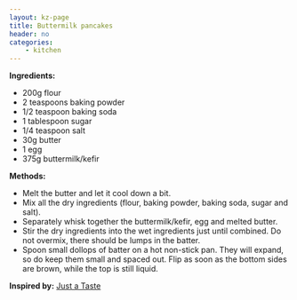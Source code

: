 ```yaml
---
layout: kz-page
title: Buttermilk pancakes
header: no
categories:
    - kitchen
---
```


**Ingredients:**

* 200g flour
* 2 teaspoons baking powder
* 1/2 teaspoon baking soda
* 1 tablespoon sugar
* 1/4 teaspoon salt
<nbsp></nbsp>
* 30g butter
* 1 egg
* 375g buttermilk/kefir

**Methods:**

* Melt the butter and let it cool down a bit.
* Mix all the dry ingredients (flour, baking powder, baking soda, sugar and salt).
* Separately whisk together the buttermilk/kefir, egg and melted butter. 
* Stir the dry ingredients into the wet ingredients just until combined. Do not overmix, there should be lumps in the batter.
* Spoon small dollops of batter on a hot non-stick pan. They will expand, so do keep them small and spaced out. Flip as soon as the bottom sides are brown, while the top is still liquid.

**Inspired by:** [Just a Taste](https://www.justataste.com/light-and-fluffy-buttermilk-pancakes-recipe/)

